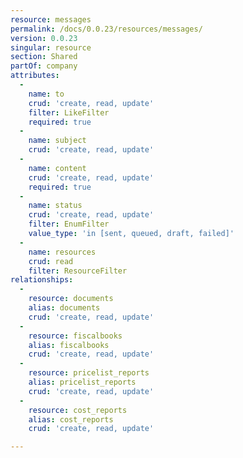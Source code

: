 ```yaml
---
resource: messages
permalink: /docs/0.0.23/resources/messages/
version: 0.0.23
singular: resource
section: Shared
partOf: company
attributes:
  -
    name: to
    crud: 'create, read, update'
    filter: LikeFilter
    required: true
  -
    name: subject
    crud: 'create, read, update'
  -
    name: content
    crud: 'create, read, update'
    required: true
  -
    name: status
    crud: 'create, read, update'
    filter: EnumFilter
    value_type: 'in [sent, queued, draft, failed]'
  -
    name: resources
    crud: read
    filter: ResourceFilter
relationships:
  -
    resource: documents
    alias: documents
    crud: 'create, read, update'
  -
    resource: fiscalbooks
    alias: fiscalbooks
    crud: 'create, read, update'
  -
    resource: pricelist_reports
    alias: pricelist_reports
    crud: 'create, read, update'
  -
    resource: cost_reports
    alias: cost_reports
    crud: 'create, read, update'

---
```

